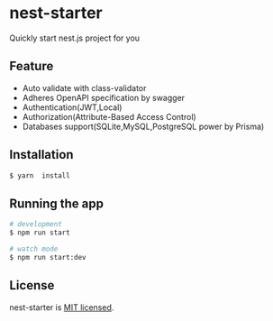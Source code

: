 
# nest-starter
Quickly start nest.js project for you

## Feature
  - Auto validate with class-validator
  - Adheres OpenAPI specification by swagger
  - Authentication(JWT,Local)
  - Authorization(Attribute-Based Access Control)
  - Databases support(SQLite,MySQL,PostgreSQL power by Prisma)

## Installation

```bash
$ yarn  install
```

## Running the app

```bash
# development
$ npm run start

# watch mode
$ npm run start:dev

```

## License

nest-starter is [MIT licensed](LICENSE).
